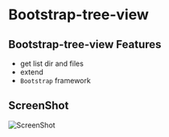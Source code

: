 # Bootstrap-tree-view
Bootstrap-tree-view
Features
--------
* get list dir and files
* extend
* `Bootstrap` framework

ScreenShot
--------
![ScreenShot](https://github.com/onexite/Bootstrap-tree-view/blob/master/images/TreeView.png)

